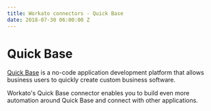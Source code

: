 ```yaml
---
title: Workato connectors - Quick Base
date: 2018-07-30 06:00:00 Z
---
```


# Quick Base
[Quick Base](https://www.quickbase.com/) is a no-code application development platform that allows business users to quickly create custom business software.

Workato's Quick Base connector enables you to build even more automation around Quick Base and connect with other applications.
